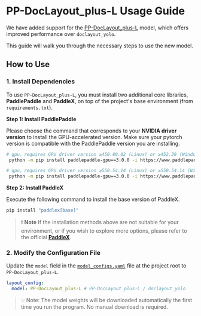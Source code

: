 # PP-DocLayout_plus-L Usage Guide

We have added support for the [PP-DocLayout_plus-L](https://huggingface.co/PaddlePaddle/PP-DocLayout-L) model, which offers improved performance over `doclayout_yolo`.

This guide will walk you through the necessary steps to use the new model.

## How to Use
### **1.  Install Dependencies**

To use `PP-DocLayout_plus-L`, you must install two additional core libraries, **PaddlePaddle** and **PaddleX**, on top of the project's base environment (from `requirements.txt`).

**Step 1: Install PaddlePaddle**

Please choose the command that corresponds to your **NVIDIA driver version** to install the GPU-accelerated version. Make sure your pytorch version is compatible with the PaddlePaddle version you are installing.

```bash
# gpu，requires GPU driver version ≥450.80.02 (Linux) or ≥452.39 (Windows)
 python -m pip install paddlepaddle-gpu==3.0.0 -i https://www.paddlepaddle.org.cn/packages/stable/cu118/

# gpu，requires GPU driver version ≥550.54.14 (Linux) or ≥550.54.14 (Windows)
 python -m pip install paddlepaddle-gpu==3.0.0 -i https://www.paddlepaddle.org.cn/packages/stable/cu126/
```

**Step 2: Install PaddleX**

Execute the following command to install the base version of PaddleX.
```bash
pip install "paddlex[base]"
```
> ❗ **Note**
> If the installation methods above are not suitable for your environment, or if you wish to explore more options, please refer to the official **[PaddleX](https://github.com/PaddlePaddle/PaddleX)**.
### **2.  Modify the Configuration File**

Update the `model` field in the [`model_configs.yaml`](https://github.com/Yuliang-Liu/MonkeyOCR/blob/main/model_configs.yaml#L7) file at the project root to `PP-DocLayout_plus-L`.

```yaml
layout_config: 
  model: PP-DocLayout_plus-L # PP-DocLayout_plus-L / doclayout_yolo
```
> 💡 Note: The model weights will be downloaded automatically the first time you run the program.  No manual download is required.
